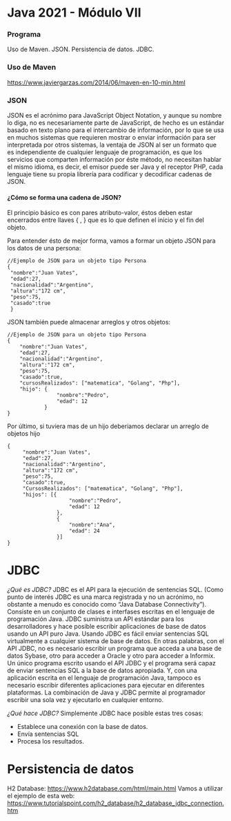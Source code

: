 # Java 2021 - Módulo VII

### Programa
Uso de Maven. JSON. Persistencia de datos. JDBC.

### Uso de Maven
https://www.javiergarzas.com/2014/06/maven-en-10-min.html

### JSON
JSON es el acrónimo para JavaScript Object Notation, y aunque su nombre lo diga, no es necesariamente parte de
JavaScript, de hecho es un estándar basado en texto plano para el intercambio de información, por lo que se usa en
muchos sistemas que requieren mostrar o enviar información para ser interpretada por otros sistemas, la ventaja de JSON
al ser un formato que es independiente de cualquier lenguaje de programación, es que los servicios que comparten
información por éste método, no necesitan hablar el mismo idioma, es decir, el emisor puede ser Java y el receptor PHP,
cada lenguaje tiene su propia librería para codificar y decodificar cadenas de JSON.

#### ¿Cómo se forma una cadena de JSON?

El principio básico es con pares atributo-valor, éstos deben estar encerrados entre llaves { , } que es lo que
definen el inicio y el fin del objeto.

Para entender ésto de mejor forma, vamos a formar un objeto JSON para los datos de una persona:

    //Ejemplo de JSON para un objeto tipo Persona
    {
     "nombre":"Juan Vates",
     "edad":27,
     "nacionalidad":"Argentino",
     "altura":"172 cm",
     "peso":75,
     "casado":true
     }

JSON también puede almacenar arreglos y otros objetos:

    //Ejemplo de JSON para un objeto tipo Persona
    {
        "nombre":"Juan Vates",
        "edad":27,
        "nacionalidad":"Argentino",
        "altura":"172 cm",
        "peso":75,
        "casado":true,
        "cursosRealizados": ["matematica", "Golang", "Php"],
        "hijo": {
                    "nombre":"Pedro",
                    "edad": 12
                }
    }

Por último, si tuviera mas de un hijo deberiamos declarar un arreglo de objetos hijo

    {
         "nombre":"Juan Vates",
         "edad":27,
         "nacionalidad":"Argentino",
         "altura":"172 cm",
         "peso":75,
         "casado":true,
         "CursosRealizados": ["matematica", "Golang", "Php"],
         "hijos": [{
                        "nombre":"Pedro",
                        "edad": 12
                    },
                    {
                        "nombre":"Ana",
                        "edad": 24
                    }]
    }

# JDBC
*¿Qué es JDBC?* JDBC es el API para la ejecución de sentencias SQL. (Como punto de interés JDBC es una marca registrada y no un acrónimo, no obstante a menudo es conocido como “Java Database Connectivity”).  Consiste en un conjunto de clases e interfases escritas en el lenguaje de programación Java. JDBC suministra un API estándar para los desarrolladores y hace posible escribir aplicaciones de base de datos usando un API puro Java. Usando JDBC es fácil enviar sentencias SQL virtualmente a cualquier sistema de base de datos. En otras palabras, con el API JDBC, no es necesario escribir un programa que acceda a una base de datos Sybase, otro para acceder a Oracle y otro para acceder a Informix. Un único programa escrito usando el API JDBC y el programa será capaz de enviar sentencias SQL a la base de datos apropiada. Y, con una aplicación escrita en el lenguaje de programación Java, tampoco es necesario escribir diferentes aplicaciones para ejecutar en diferentes plataformas. La combinación de Java y JDBC permite al programador escribir una sola vez y ejecutarlo en cualquier entorno.

*¿Qué hace JDBC?* Simplemente JDBC hace posible estas tres cosas:
- Establece    una    conexión    con la base de datos.
- Envía sentencias SQL
- Procesa los resultados.

# Persistencia de datos
H2 Database: https://www.h2database.com/html/main.html
Vamos a utilizar el ejemplo de esta web: https://www.tutorialspoint.com/h2_database/h2_database_jdbc_connection.htm